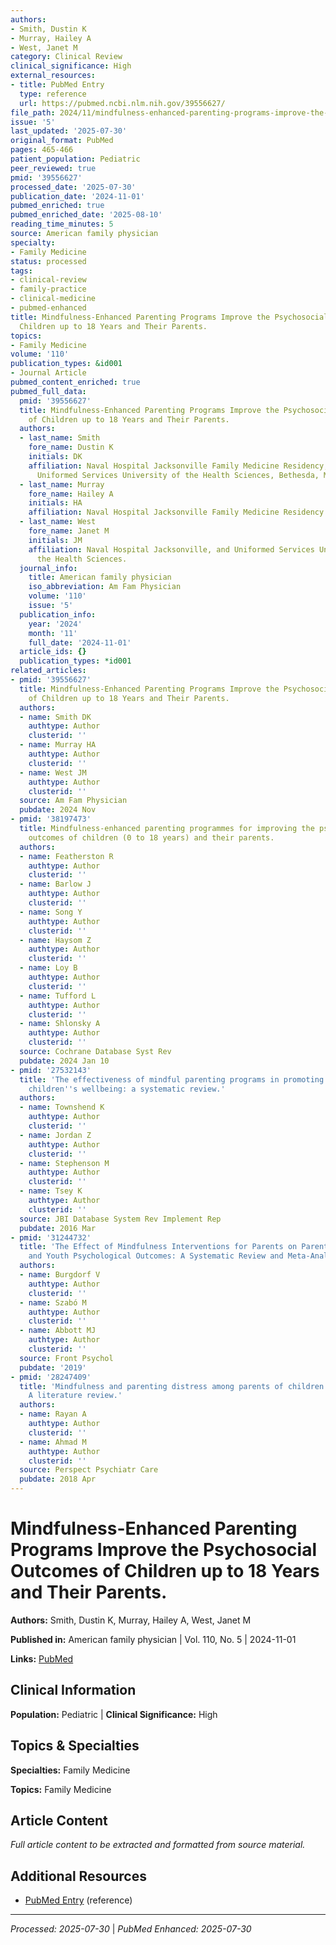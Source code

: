 ```yaml
---
authors:
- Smith, Dustin K
- Murray, Hailey A
- West, Janet M
category: Clinical Review
clinical_significance: High
external_resources:
- title: PubMed Entry
  type: reference
  url: https://pubmed.ncbi.nlm.nih.gov/39556627/
file_path: 2024/11/mindfulness-enhanced-parenting-programs-improve-the-psychoso.md
issue: '5'
last_updated: '2025-07-30'
original_format: PubMed
pages: 465-466
patient_population: Pediatric
peer_reviewed: true
pmid: '39556627'
processed_date: '2025-07-30'
publication_date: '2024-11-01'
pubmed_enriched: true
pubmed_enriched_date: '2025-08-10'
reading_time_minutes: 5
source: American family physician
specialty:
- Family Medicine
status: processed
tags:
- clinical-review
- family-practice
- clinical-medicine
- pubmed-enhanced
title: Mindfulness-Enhanced Parenting Programs Improve the Psychosocial Outcomes of
  Children up to 18 Years and Their Parents.
topics:
- Family Medicine
volume: '110'
publication_types: &id001
- Journal Article
pubmed_content_enriched: true
pubmed_full_data:
  pmid: '39556627'
  title: Mindfulness-Enhanced Parenting Programs Improve the Psychosocial Outcomes
    of Children up to 18 Years and Their Parents.
  authors:
  - last_name: Smith
    fore_name: Dustin K
    initials: DK
    affiliation: Naval Hospital Jacksonville Family Medicine Residency, Florida, and
      Uniformed Services University of the Health Sciences, Bethesda, Maryland.
  - last_name: Murray
    fore_name: Hailey A
    initials: HA
    affiliation: Naval Hospital Jacksonville Family Medicine Residency.
  - last_name: West
    fore_name: Janet M
    initials: JM
    affiliation: Naval Hospital Jacksonville, and Uniformed Services University of
      the Health Sciences.
  journal_info:
    title: American family physician
    iso_abbreviation: Am Fam Physician
    volume: '110'
    issue: '5'
  publication_info:
    year: '2024'
    month: '11'
    full_date: '2024-11-01'
  article_ids: {}
  publication_types: *id001
related_articles:
- pmid: '39556627'
  title: Mindfulness-Enhanced Parenting Programs Improve the Psychosocial Outcomes
    of Children up to 18 Years and Their Parents.
  authors:
  - name: Smith DK
    authtype: Author
    clusterid: ''
  - name: Murray HA
    authtype: Author
    clusterid: ''
  - name: West JM
    authtype: Author
    clusterid: ''
  source: Am Fam Physician
  pubdate: 2024 Nov
- pmid: '38197473'
  title: Mindfulness-enhanced parenting programmes for improving the psychosocial
    outcomes of children (0 to 18 years) and their parents.
  authors:
  - name: Featherston R
    authtype: Author
    clusterid: ''
  - name: Barlow J
    authtype: Author
    clusterid: ''
  - name: Song Y
    authtype: Author
    clusterid: ''
  - name: Haysom Z
    authtype: Author
    clusterid: ''
  - name: Loy B
    authtype: Author
    clusterid: ''
  - name: Tufford L
    authtype: Author
    clusterid: ''
  - name: Shlonsky A
    authtype: Author
    clusterid: ''
  source: Cochrane Database Syst Rev
  pubdate: 2024 Jan 10
- pmid: '27532143'
  title: 'The effectiveness of mindful parenting programs in promoting parents'' and
    children''s wellbeing: a systematic review.'
  authors:
  - name: Townshend K
    authtype: Author
    clusterid: ''
  - name: Jordan Z
    authtype: Author
    clusterid: ''
  - name: Stephenson M
    authtype: Author
    clusterid: ''
  - name: Tsey K
    authtype: Author
    clusterid: ''
  source: JBI Database System Rev Implement Rep
  pubdate: 2016 Mar
- pmid: '31244732'
  title: 'The Effect of Mindfulness Interventions for Parents on Parenting Stress
    and Youth Psychological Outcomes: A Systematic Review and Meta-Analysis.'
  authors:
  - name: Burgdorf V
    authtype: Author
    clusterid: ''
  - name: Szabó M
    authtype: Author
    clusterid: ''
  - name: Abbott MJ
    authtype: Author
    clusterid: ''
  source: Front Psychol
  pubdate: '2019'
- pmid: '28247409'
  title: 'Mindfulness and parenting distress among parents of children with disabilities:
    A literature review.'
  authors:
  - name: Rayan A
    authtype: Author
    clusterid: ''
  - name: Ahmad M
    authtype: Author
    clusterid: ''
  source: Perspect Psychiatr Care
  pubdate: 2018 Apr
---
```


# Mindfulness-Enhanced Parenting Programs Improve the Psychosocial Outcomes of Children up to 18 Years and Their Parents.

**Authors:** Smith, Dustin K, Murray, Hailey A, West, Janet M

**Published in:** American family physician | Vol. 110, No. 5 | 2024-11-01

**Links:** [PubMed](https://pubmed.ncbi.nlm.nih.gov/39556627/)

## Clinical Information

**Population:** Pediatric | **Clinical Significance:** High

## Topics & Specialties

**Specialties:** Family Medicine

**Topics:** Family Medicine

## Article Content

*Full article content to be extracted and formatted from source material.*

## Additional Resources

- [PubMed Entry](https://pubmed.ncbi.nlm.nih.gov/39556627/) (reference)

---

*Processed: 2025-07-30* | *PubMed Enhanced: 2025-07-30*
